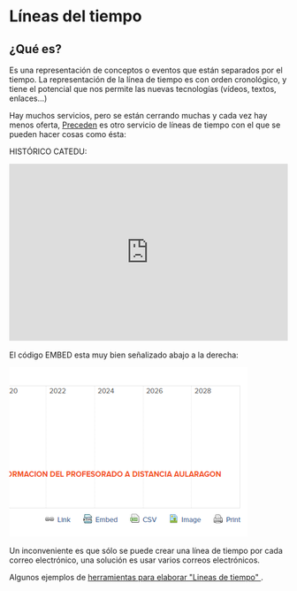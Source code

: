 
# Líneas del tiempo

## ¿Qué es?

Es una representación de conceptos o eventos que están separados por el tiempo. La representación de la línea de tiempo es con orden cronológico, y tiene el potencial que nos permite las nuevas tecnologías (vídeos, textos, enlaces...)

Hay muchos servicios, pero se están cerrando muchas y cada vez hay menos oferta, [Preceden](http://www.preceden.com/) es otro servicio de líneas de tiempo con el que se pueden hacer cosas como ésta: 

HISTÓRICO CATEDU:

<iframe width="100%" height="320" src="https://www.preceden.com/timelines/316285/embed" frameborder="0"></iframe>

El código EMBED esta muy bien señalizado abajo a la derecha:

![](img/img0.png)

Un inconveniente es que sólo se puede crear una línea de tiempo por cada correo electrónico, una solución es usar varios correos electrónicos.

Algunos ejemplos de [herramientas para elaborar "Lineas de tiempo" ](http://jr2punto0.blogspot.com.es/search/label/l%C3%ADneas%20del%20tiempo).

